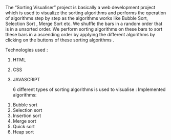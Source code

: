 The “Sorting Visualiser” project is basically a web development project which is used to visualize the sorting algorithms and performs the operation of algorithms step by step as the algorithms works
like Bubble Sort, Selection Sort , Merge Sort etc. We shuffle the bars in a random order that is in a unsorted order. 
We perform sorting algorithms on these bars to sort these bars in a ascending order by applying the different algorithms by clicking on the buttons of these sorting algorithms .

Technologies used :

1. HTML
2. CSS
3. JAVASCRIPT

   6 different types of sorting algorithms is used to visualise :
Implemented algorithms:
1) Bubble sort
2) Selection sort
3) Insertion sort
4) Merge sort
5) Quick sort
6) Heap sort
